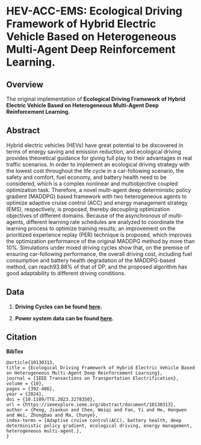 #  HEV-ACC-EMS: Ecological Driving Framework of Hybrid Electric Vehicle Based on Heterogeneous Multi-Agent Deep Reinforcement Learning.
## Overview

The original implementation of **Ecological Driving Framework of Hybrid Electric Vehicle Based on Heterogeneous Multi-Agent Deep Reinforcement Learning.**


## Abstract

Hybrid electric vehicles (HEVs) have great potential to be discovered in terms of energy saving and emission reduction, and ecological driving provides theoretical guidance for giving full play to their advantages in real traffic scenarios. In order to implement an ecological driving strategy with the lowest cost throughout the life cycle in a car-following scenario, the safety and comfort, fuel economy, and battery health need to be considered, which is a complex nonlinear and multiobjective coupled optimization task. Therefore, a novel multi-agent deep deterministic policy gradient (MADDPG) based framework with two heterogeneous agents to optimize adaptive cruise control (ACC) and energy management strategy (EMS), respectively, is proposed, thereby decoupling optimization objectives of different domains. Because of the asynchronous of multi-agents, different learning rate schedules are analyzed to coordinate the learning process to optimize training results; an improvement on the prioritized experience replay (PER) technique is proposed, which improves the optimization performance of the original MADDPG method by more than 10%. Simulations under mixed driving cycles show that, on the premise of ensuring car-following performance, the overall driving cost, including fuel consumption and battery health degradation of the MADDPG-based method, can reach93.88% of that of DP, and the proposed algorithm has good adaptability to different driving conditions.


## Data

1. **Driving Cycles can be found [here](https://github.com/sicilyala/project-data/tree/main/standard_driving_cycles).**

2. **Power system data can be found [here](https://github.com/sicilyala/project-data/tree/main/HEV_data).**


## Citation
**BibTex**
```
@article{10130313,
title = {Ecological Driving Framework of Hybrid Electric Vehicle Based on Heterogeneous Multi-Agent Deep Reinforcement Learning},
journal = {IEEE Transactions on Transportation Electrification},
volume = {10},
pages = {392-406},
year = {2024},
doi = {10.1109/TTE.2023.3278350},
url = {https://ieeexplore.ieee.org/abstract/document/10130313},
author = {Peng, Jiankun and Chen, Weiqi and Fan, Yi and He, Hongwen and Wei, Zhongbao and Ma, Chunye},
index-terms = {Adaptive cruise control(ACC), battery health, deep deterministic policy gradient, ecological driving, energy management, heterogeneous multi-agent.},
}
```
